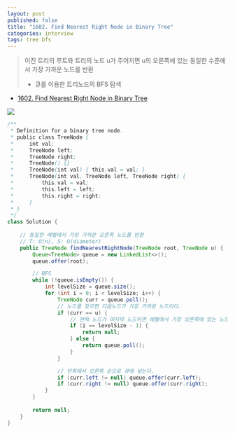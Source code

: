 ```yaml
---
layout: post
published: false
title: "1602. Find Nearest Right Node in Binary Tree"
categories: interview
tags: tree bfs
---
```


> 이진 트리의 루트와 트리의 노드 u가 주어지면 u의 오른쪽에 있는 동일한 수준에서 가장 가까운 노드를 반환  
> - 큐를 이용한 트리노드의 BFS 탐색

- [1602. Find Nearest Right Node in Binary Tree](https://leetcode.com/problems/find-nearest-right-node-in-binary-tree/)

![](https://assets.leetcode.com/uploads/2020/09/24/p3.png)

```java
/**
 * Definition for a binary tree node.
 * public class TreeNode {
 *     int val;
 *     TreeNode left;
 *     TreeNode right;
 *     TreeNode() {}
 *     TreeNode(int val) { this.val = val; }
 *     TreeNode(int val, TreeNode left, TreeNode right) {
 *         this.val = val;
 *         this.left = left;
 *         this.right = right;
 *     }
 * }
 */
class Solution {
    
    // 동일한 레벨에서 가장 가까운 오른쪽 노드를 반환
    // T: O(n), S: O(diameter)
    public TreeNode findNearestRightNode(TreeNode root, TreeNode u) {
        Queue<TreeNode> queue = new LinkedList<>();
        queue.offer(root);

        // BFS
        while (!queue.isEmpty()) {
            int levelSize = queue.size();
            for (int i = 0; i < levelSize; i++) {
                TreeNode curr = queue.poll();
                // 노드를 찾으면 다음노드가 가장 가까운 노드이다. 
                if (curr == u) {
                    // 현재 노드가 마지막 노드이면 레벨에서 가장 오른쪽에 있는 노드이다.
                    if (i == levelSize - 1) {
                        return null;
                    } else {
                        return queue.poll();
                    }
                }

                // 왼쪽에서 오른쪽 순으로 큐에 넣는다. 
                if (curr.left != null) queue.offer(curr.left);
                if (curr.right != null) queue.offer(curr.right);
            }
        }
        
        return null;
    }
}
```